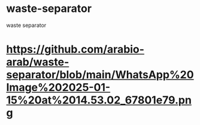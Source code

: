 # waste-separator
waste separator
# https://github.com/arabio-arab/waste-separator/blob/main/WhatsApp%20Image%202025-01-15%20at%2014.53.02_67801e79.png
